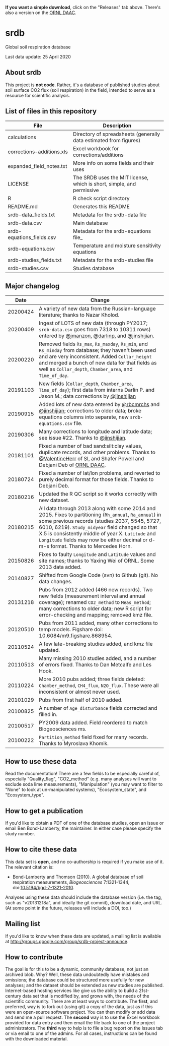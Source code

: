  **If you want a simple download**, click on the "Releases" tab above. 
 There's also a version on the [ORNL DAAC](https://doi.org/10.3334/ORNLDAAC/1235).

srdb
====

Global soil respiration database

Last data update: 25 April 2020

About srdb
-----------------------
This project is **not code**. Rather, it's a database of published studies
about soil surface CO2 flux (soil respiration) in the field, intended to
serve as a resource for scientific analysis.

List of files in this repository
-----------------------

File						|	Description
----------------------------|------------------------------------------------
calculations				|	Directory of spreadsheets (generally data estimated from figures)
corrections-additions.xls	|	Excel workbook for corrections/additions 
expanded_field_notes.txt	|	More info on some fields and their uses 
LICENSE | The SRDB uses the MIT license, which is short, simple, and permissive
R							|	R check script directory
README.md					|	Generates this README
srdb-data_fields.txt		|	Metadata for the srdb-data file
srdb-data.csv				|	Main database
srdb-equations_fields.csv	|	Metadata for the srdb-equations file_
srdb-equations.csv			|	Temperature and moisture sensitivity equations
srdb-studies_fields.txt		|	Metadata for the srdb-studies file
srdb-studies.csv			|	Studies database

Major changelog
-----------------------

Date	   	|	Change
-------- | ------------------------------------------------------------
20200424 | A variety of new data from the Russian-language literature; thanks to Nazar Kholod.
20200409 | Ingest of LOTS of new data (through PY2017; `srdb-data.csv` goes from 7318 to 10311 rows) entered by [@jmanzon](https://github.com/jmanzon), [@darlinp](https://github.com/darlinp), and [@jinshijian](https://github.com/jinshijian).
20200220 | Removed fields `Rs_max`, `Rs_maxday`, `Rs_min`, and `Rs_minday` from database; they haven't been used and are very inconsistent. Added `Collar_height` and merged a bunch of new data for that fields as well as `Collar_depth`, `Chamber_area`, and `Time_of_day`.
20191103 | New fields (`Collar_depth`, `Chamber_area`, `Time_of_day`); first data from interns Darlin P. and  Jason M.; data corrections by [@jinshijian](https://github.com/jinshijian)
20190915 | Added lots of new data entered by [@rbcmrchs](https://github.com/rbcmrchs) and [@jinshijian](https://github.com/jinshijian); corrections to older data; broke equations columns into separate, new `srdb-equations.csv` file.
20190306 | Many corrections to longitude and latitude data; see issue #22. Thanks to [@jinshijian](https://github.com/jinshijian).
20181101 | Fixed a number of bad sand:silt:clay values, duplicate records, and other problems. Thanks to [@ValentineHerr](https://github.com/ValentineHerr) of SI, and Shafer Powell and Debjani Deb of [ORNL DAAC](https://daac.ornl.gov).
20180724 | Fixed a number of lat/lon problems, and reverted to purely decimal format for those fields. Thanks to Debjani Deb.
20180216 | Updated the R QC script so it works correctly with new dataset.
20180215 | All data through 2013 along with some 2014 and 2015. Fixes to partitioning (`Rh_annual`, `Ra_annual`) in some previous records (studies 2037, 5545, 5727, 6010, 6219). `Study_midyear` field changed so that X.5 is consistently middle of year X. `Latitude` and `Longitude` fields may now be either decimal or d-m-s format. Thanks to Mercedes Horn.
20150826 | Fixes to faulty `Longitude` and `Latitude` values and site names; thanks to Yaxing Wei of ORNL. Some 2013 data added.
20140827 | Shifted from Google Code (svn) to Github (git). No data changes.
20131218 | Pubs from 2012 added (466 new records).	Two new fields (measurement interval and annual coverage); renamed `CO2_method` to `Meas_method`; many corrections to older data; new R script for error-checking and mapping; removed kmz file.
20120510 | Pubs from 2011 added, many other corrections to temp models. Figshare doi: 10.6084/m9.figshare.868954.
20110524 | A few late-breaking studies added, and kmz file updated.
20110513 | Many missing 2010 studies added, and a number of errors fixed. Thanks to Dan Metcalfe and Les Hook.
20110224 | More 2010 pubs added; three fields deleted: `Chamber_method`, `CH4_flux`, `N2O_flux`. These were all inconsistent or almost never used.
20101029 | Pubs from first half of 2010 added.
20100825 | A number of `Age_disturbance` fields corrected and filled in.
20100517 | PY2009 data added. Field reordered to match Biogeosciences ms.
20100222 | `Partition_method` field fixed for many records. Thanks to Myroslava Khomik.

How to use these data
-----------------------
Read the documentation! There are a few fields to be especially careful of, especially "Quality_flag", 
"CO2_method" (e.g. many analyses will want to exclude soda lime measurements), "Manipulation" (you may
want to filter to "None" to look at un-manipulated systems), "Ecosystem_state", and "Ecosystem_type".

How to get a publication
-----------------------
If you'd like to obtain a PDF of one of the database studies, open an issue or email 
Ben Bond-Lamberty, the maintainer. In either case please specify the study number.                                  

How to cite these data
-----------------------
This data set is **open**, and no co-authorship is required if you make use of it. The relevant citation is:
* Bond-Lamberty and Thomson (2010). A global database of soil respiration measurements, *Biogeosciences* 7:1321-1344, doi:[10.5194/bgd-7-1321-2010](http://dx.doi.org/10.5194/bgd-7-1321-2010).

Analyses using these data should include the database version (i.e. the tag, such as "v20131218a", and ideally the git commit), download date, and URL. (At some point in the future, releases will include a DOI, too.)

Mailing list
-----------------------
If you'd like to know when these data are updated, a mailing list is available at http://groups.google.com/group/srdb-project-announce.

How to contribute
-----------------------
The goal is for this to be a dynamic, community database, not just an
archived blob. Why? Well, these data undoubtedly have mistakes and
omissions; the database could be structured more usefully for new
analyses; and the dataset should be extended as new studies are
published. Internet-based hosting services like give us the ability to build a 21st-century data set that is
modified by, and grows with, the needs of the scientific community.
There are at least ways to contribute. The **first**, and preferred, way is
to fork out (using git) a copy of the data, just as if this were
an open-source software project. You can then modify or add data and
send me a pull request. The **second** way
is to use the Excel workbook provided for data entry
and then email the file back to one of the project administrators. The
**third** way to help is to file a bug report on the Issues tab or via email
to one of the admins. For all cases, instructions can be found with the
downloaded material.

